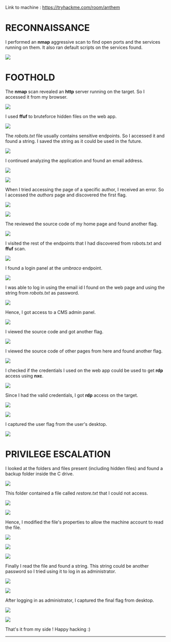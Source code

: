 Link to machine : https://tryhackme.com/room/anthem

# RECONNAISSANCE

I performed an **nmap** aggressive scan to find open ports and the services running on them. It also ran default scripts on the services found.

![](IMAGES/1.png)

# FOOTHOLD

The **nmap** scan revealed an **http** server running on the target. So I accessed it from my browser.

![](IMAGES/2.png)

I used **ffuf** to bruteforce hidden files on the web app.

![](IMAGES/3.png)

The *robots.txt* file usually contains sensitive endpoints. So I accessed it and found a string. I saved the string as it could be used in the future.

![](IMAGES/4.png)

I continued analyzing the application and found an email address.

![](IMAGES/5.png)

![](IMAGES/6.png)

When I tried accessing the page of a specific author, I received an error. So I accessed the *authors* page and discovered the first flag.

![](IMAGES/7.png)

![](IMAGES/8.png)

The reviewed the source code of my home page and found another flag.

![](IMAGES/9.png)

I visited the rest of the endpoints that I had discovered from robots.txt and **ffuf** scan.

![](IMAGES/10.png)

I found a login panel at the *umbraco* endpoint.

![](IMAGES/11.png)

I was able to log in using the email id I found on the web page and using the string from *robots.txt* as password.

![](IMAGES/12.png)

Hence, I got access to a CMS admin panel.

![](IMAGES/13.png)

I viewed the source code and got another flag.

![](IMAGES/14.png)

I viewed the source code of other pages from here and found another flag.

![](IMAGES/15.png)

I checked if the credentials I used on the web app could be used to get **rdp** access using **nxc**.

![](IMAGES/16.png)

Since I had the valid credentials, I got **rdp** access on the target.

![](IMAGES/17.png)

![](IMAGES/18.png)

I captured the user flag from the user's desktop.

![](IMAGES/19.png)

# PRIVILEGE ESCALATION

I looked at the folders and files present (including hidden files) and found a backup folder inside the C drive.

![](IMAGES/20.png)

This folder contained a file called *restore.txt* that I could not access.

![](IMAGES/21.png)

![](IMAGES/22.png)

Hence, I modified the file's properties to allow the machine account to read the file.

![](IMAGES/23.png)

![](IMAGES/24.png)

![](IMAGES/25.png)

Finally I read the file and found a string. This string could be another password so I tried using it to log in as administrator.

![](IMAGES/26.png)

![](IMAGES/27.png)

After logging in as administrator, I captured the final flag from desktop.

![](IMAGES/28.png)

![](IMAGES/29.png)

That's it from my side !
Happy hacking :)

---
